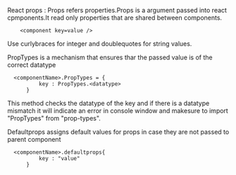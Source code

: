 React props : 
    Props refers properties.Props is a argument passed into react cpmponents.It read only properties that are shared between components.

        <component key=value />

  Use curlybraces for integer and doublequotes for string values.
  
  PropTypes is a mechanism that ensures thar the passed value is of the correct datatype

      <componentName>.PropTypes = {
              key : PropTypes.<datatype>
          }
  This method checks the datatype of the key and if there is a datatype mismatch it will indicate an error in console window and makesure to import "PropTypes" from "prop-types".

  Defaultprops assigns default values for props in case they are not passed to parent component

      <componentName>.defaultprops{
              key : "value"
          }

  
